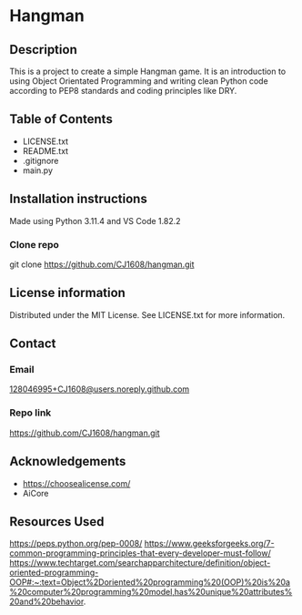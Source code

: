 # Hangman

## Description
  This is a project to create a simple Hangman game. It is an introduction to using Object Orientated Programming and writing clean Python code according to PEP8 standards and coding principles like DRY. 

 ## Table of Contents
 - LICENSE.txt
 - README.txt
 - .gitignore
 - main.py

## Installation instructions

Made using Python 3.11.4 and VS Code 1.82.2

### Clone repo
  git clone https://github.com/CJ1608/hangman.git 

## License information
  Distributed under the MIT License. See LICENSE.txt for more information. 

## Contact
  ### Email
  128046995+CJ1608@users.noreply.github.com
   ### Repo link
  https://github.com/CJ1608/hangman.git 

## Acknowledgements
- https://choosealicense.com/
- AiCore

## Resources Used
https://peps.python.org/pep-0008/
https://www.geeksforgeeks.org/7-common-programming-principles-that-every-developer-must-follow/
https://www.techtarget.com/searchapparchitecture/definition/object-oriented-programming-OOP#:~:text=Object%2Doriented%20programming%20(OOP)%20is%20a%20computer%20programming%20model,has%20unique%20attributes%20and%20behavior. 
